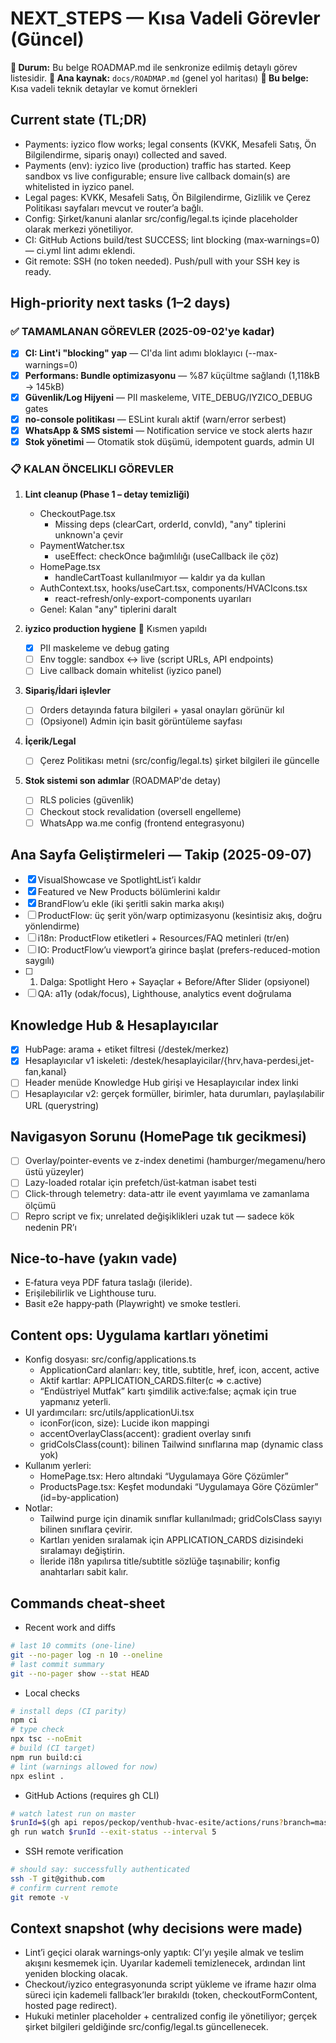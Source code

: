 # NEXT_STEPS — Kısa Vadeli Görevler (Güncel)

**📍 Durum:** Bu belge ROADMAP.md ile senkronize edilmiş detaylı görev listesidir.
**🎯 Ana kaynak:** `docs/ROADMAP.md` (genel yol haritası)
**🔧 Bu belge:** Kısa vadeli teknik detaylar ve komut örnekleri

## Current state (TL;DR)
- Payments: iyzico flow works; legal consents (KVKK, Mesafeli Satış, Ön Bilgilendirme, sipariş onayı) collected and saved.
- Payments (env): iyzico live (production) traffic has started. Keep sandbox vs live configurable; ensure live callback domain(s) are whitelisted in iyzico panel.
- Legal pages: KVKK, Mesafeli Satış, Ön Bilgilendirme, Gizlilik ve Çerez Politikası sayfaları mevcut ve router’a bağlı.
- Config: Şirket/kanuni alanlar src/config/legal.ts içinde placeholder olarak merkezi yönetiliyor.
- CI: GitHub Actions build/test SUCCESS; lint blocking (max‑warnings=0) — ci.yml lint adımı eklendi.
- Git remote: SSH (no token needed). Push/pull with your SSH key is ready.

## High‑priority next tasks (1–2 days)

### ✅ TAMAMLANAN GÖREVLER (2025-09-02'ye kadar)
- [x] **CI: Lint'i "blocking" yap** — CI'da lint adımı bloklayıcı (--max-warnings=0)
- [x] **Performans: Bundle optimizasyonu** — %87 küçültme sağlandı (1,118kB → 145kB)
- [x] **Güvenlik/Log Hijyeni** — PII maskeleme, VITE_DEBUG/IYZICO_DEBUG gates
- [x] **no-console politikası** — ESLint kuralı aktif (warn/error serbest)
- [x] **WhatsApp & SMS sistemi** — Notification service ve stock alerts hazır
- [x] **Stok yönetimi** — Otomatik stok düşümü, idempotent guards, admin UI

### 📋 KALAN ÖNCELIKLI GÖREVLER
1) **Lint cleanup (Phase 1 – detay temizliği)**
   - CheckoutPage.tsx
     - Missing deps (clearCart, orderId, convId), "any" tiplerini unknown'a çevir
   - PaymentWatcher.tsx
     - useEffect: checkOnce bağımlılığı (useCallback ile çöz)
   - HomePage.tsx
     - handleCartToast kullanılmıyor — kaldır ya da kullan
   - AuthContext.tsx, hooks/useCart.tsx, components/HVACIcons.tsx
     - react-refresh/only-export-components uyarıları
   - Genel: Kalan "any" tiplerini daralt

2) **iyzico production hygiene** 🔄 Kısmen yapıldı
   - [x] PII maskeleme ve debug gating
   - [ ] Env toggle: sandbox ↔ live (script URLs, API endpoints)
   - [ ] Live callback domain whitelist (iyzico panel)

3) **Sipariş/İdari işlevler**
   - [ ] Orders detayında fatura bilgileri + yasal onayları görünür kıl
   - [ ] (Opsiyonel) Admin için basit görüntüleme sayfası

4) **İçerik/Legal**
   - [ ] Çerez Politikası metni (src/config/legal.ts) şirket bilgileri ile güncelle

5) **Stok sistemi son adımlar** (ROADMAP'de detay)
   - [ ] RLS policies (güvenlik)
   - [ ] Checkout stock revalidation (oversell engelleme)
   - [ ] WhatsApp wa.me config (frontend entegrasyonu)

## Ana Sayfa Geliştirmeleri — Takip (2025-09-07)

- [x] VisualShowcase ve SpotlightList’i kaldır
- [x] Featured ve New Products bölümlerini kaldır
- [x] BrandFlow’u ekle (iki şeritli sakin marka akışı)
- [ ] ProductFlow: üç şerit yön/warp optimizasyonu (kesintisiz akış, doğru yönlendirme)
- [ ] i18n: ProductFlow etiketleri + Resources/FAQ metinleri (tr/en)
- [ ] IO: ProductFlow’u viewport’a girince başlat (prefers-reduced-motion saygılı)
- [ ] 1. Dalga: Spotlight Hero + Sayaçlar + Before/After Slider (opsiyonel)
- [ ] QA: a11y (odak/focus), Lighthouse, analytics event doğrulama

## Knowledge Hub & Hesaplayıcılar
- [x] HubPage: arama + etiket filtresi (/destek/merkez)
- [x] Hesaplayıcılar v1 iskeleti: /destek/hesaplayicilar/{hrv,hava-perdesi,jet-fan,kanal}
- [ ] Header menüde Knowledge Hub girişi ve Hesaplayıcılar index linki
- [ ] Hesaplayıcılar v2: gerçek formüller, birimler, hata durumları, paylaşılabilir URL (querystring)

## Navigasyon Sorunu (HomePage tık gecikmesi)
- [ ] Overlay/pointer-events ve z-index denetimi (hamburger/megamenu/hero üstü yüzeyler)
- [ ] Lazy-loaded rotalar için prefetch/üst‑katman isabet testi
- [ ] Click-through telemetry: data-attr ile event yayımlama ve zamanlama ölçümü
- [ ] Repro script ve fix; unrelated değişiklikleri uzak tut — sadece kök nedenin PR’ı

## Nice‑to‑have (yakın vade)
- E‑fatura veya PDF fatura taslağı (ileride).
- Erişilebilirlik ve Lighthouse turu.
- Basit e2e happy‑path (Playwright) ve smoke testleri.

## Content ops: Uygulama kartları yönetimi
- Konfig dosyası: src/config/applications.ts
  - ApplicationCard alanları: key, title, subtitle, href, icon, accent, active
  - Aktif kartlar: APPLICATION_CARDS.filter(c => c.active)
  - “Endüstriyel Mutfak” kartı şimdilik active:false; açmak için true yapmanız yeterli.
- UI yardımcıları: src/utils/applicationUi.tsx
  - iconFor(icon, size): Lucide ikon mappingi
  - accentOverlayClass(accent): gradient overlay sınıfı
  - gridColsClass(count): bilinen Tailwind sınıflarına map (dynamic class yok)
- Kullanım yerleri:
  - HomePage.tsx: Hero altındaki “Uygulamaya Göre Çözümler”
  - ProductsPage.tsx: Keşfet modundaki “Uygulamaya Göre Çözümler” (id=by-application)
- Notlar:
  - Tailwind purge için dinamik sınıflar kullanılmadı; gridColsClass sayıyı bilinen sınıflara çevirir.
  - Kartları yeniden sıralamak için APPLICATION_CARDS dizisindeki sıralamayı değiştirin.
  - İleride i18n yapılırsa title/subtitle sözlüğe taşınabilir; konfig anahtarları sabit kalır.

## Commands cheat‑sheet
- Recent work and diffs
```bash path=null start=null
# last 10 commits (one‑line)
git --no-pager log -n 10 --oneline
# last commit summary
git --no-pager show --stat HEAD
```

- Local checks
```bash path=null start=null
# install deps (CI parity)
npm ci
# type check
npx tsc --noEmit
# build (CI target)
npm run build:ci
# lint (warnings allowed for now)
npx eslint .
```

- GitHub Actions (requires gh CLI)
```bash path=null start=null
# watch latest run on master
$runId=$(gh api repos/peckop/venthub-hvac-esite/actions/runs?branch=master\&per_page=1 --jq ".workflow_runs[0].id"); \
gh run watch $runId --exit-status --interval 5
```

- SSH remote verification
```bash path=null start=null
# should say: successfully authenticated
ssh -T git@github.com
# confirm current remote
git remote -v
```

## Context snapshot (why decisions were made)
- Lint’i geçici olarak warnings‑only yaptık: CI’yı yeşile almak ve teslim akışını kesmemek için. Uyarılar kademeli temizlenecek, ardından lint yeniden blocking olacak.
- Checkout/iyzico entegrasyonunda script yükleme ve iframe hazır olma süreci için kademeli fallback’ler bırakıldı (token, checkoutFormContent, hosted page redirect).
- Hukuki metinler placeholder + centralized config ile yönetiliyor; gerçek şirket bilgileri geldiğinde src/config/legal.ts güncellenecek.

